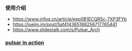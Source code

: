 ### 使用介绍
- https://www.infoq.cn/article/eep0B1ECQR5c-7XP3FYb
- https://juejin.im/post/5af414365188256717765441
- https://www.slidestalk.com/s/Pulsar_Arch

### [pulsar in action](https://livebook.manning.com/book/pulsar-in-action/brief-contents/v-2/)

